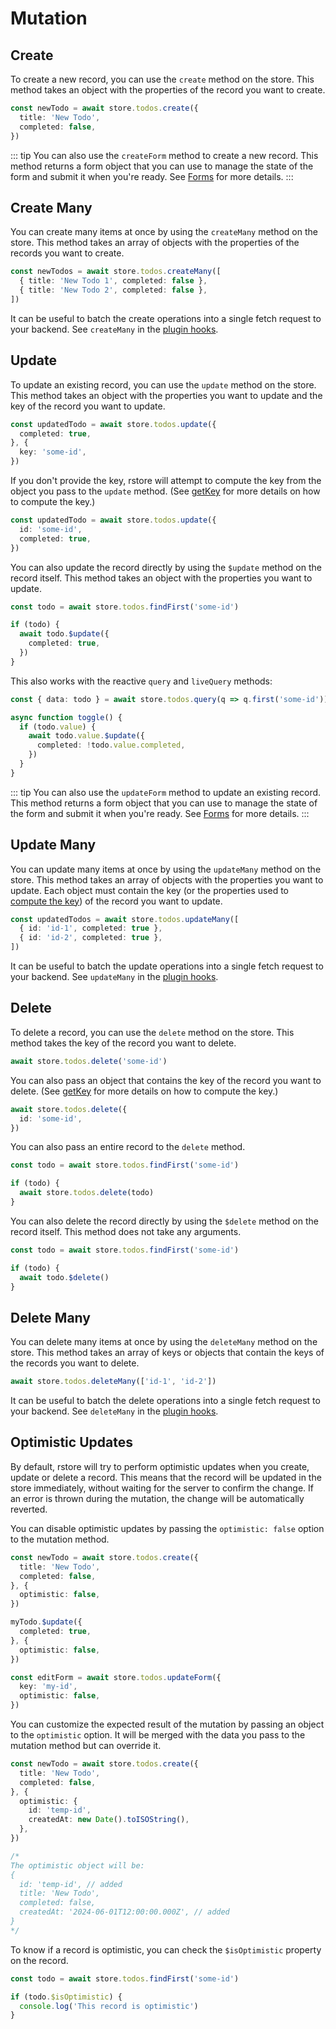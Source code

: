 # Mutation

## Create

To create a new record, you can use the `create` method on the store. This method takes an object with the properties of the record you want to create.

```ts
const newTodo = await store.todos.create({
  title: 'New Todo',
  completed: false,
})
```

::: tip
You can also use the `createForm` method to create a new record. This method returns a form object that you can use to manage the state of the form and submit it when you're ready. See [Forms](./form.md#create-form) for more details.
:::

## Create Many <Badge text="New in v0.7.3" />

You can create many items at once by using the `createMany` method on the store. This method takes an array of objects with the properties of the records you want to create.

```ts
const newTodos = await store.todos.createMany([
  { title: 'New Todo 1', completed: false },
  { title: 'New Todo 2', completed: false },
])
```

It can be useful to batch the create operations into a single fetch request to your backend. See `createMany` in the [plugin hooks](../plugin/hooks.md#createmany).

## Update

To update an existing record, you can use the `update` method on the store. This method takes an object with the properties you want to update and the key of the record you want to update.

```ts
const updatedTodo = await store.todos.update({
  completed: true,
}, {
  key: 'some-id',
})
```

If you don't provide the key, rstore will attempt to compute the key from the object you pass to the `update` method. (See [getKey](../schema/collection.md#item-key) for more details on how to compute the key.)

```ts
const updatedTodo = await store.todos.update({
  id: 'some-id',
  completed: true,
})
```

You can also update the record directly by using the `$update` method on the record itself. This method takes an object with the properties you want to update.

```ts
const todo = await store.todos.findFirst('some-id')

if (todo) {
  await todo.$update({
    completed: true,
  })
}
```

This also works with the reactive `query` and `liveQuery` methods:

```ts
const { data: todo } = await store.todos.query(q => q.first('some-id'))

async function toggle() {
  if (todo.value) {
    await todo.value.$update({
      completed: !todo.value.completed,
    })
  }
}
```

::: tip
You can also use the `updateForm` method to update an existing record. This method returns a form object that you can use to manage the state of the form and submit it when you're ready. See [Forms](./form.md#update-form) for more details.
:::

## Update Many <Badge text="New in v0.7.3" />

You can update many items at once by using the `updateMany` method on the store. This method takes an array of objects with the properties you want to update. Each object must contain the key (or the properties used to [compute the key](../schema/collection.md#item-key)) of the record you want to update.

```ts
const updatedTodos = await store.todos.updateMany([
  { id: 'id-1', completed: true },
  { id: 'id-2', completed: true },
])
```

It can be useful to batch the update operations into a single fetch request to your backend. See `updateMany` in the [plugin hooks](../plugin/hooks.md#updatemany).

## Delete

To delete a record, you can use the `delete` method on the store. This method takes the key of the record you want to delete.

```ts
await store.todos.delete('some-id')
```

You can also pass an object that contains the key of the record you want to delete. (See [getKey](../schema/collection.md#item-key) for more details on how to compute the key.)

```ts
await store.todos.delete({
  id: 'some-id',
})
```

You can also pass an entire record to the `delete` method.

```ts
const todo = await store.todos.findFirst('some-id')

if (todo) {
  await store.todos.delete(todo)
}
```

You can also delete the record directly by using the `$delete` method on the record itself. This method does not take any arguments.

```ts
const todo = await store.todos.findFirst('some-id')

if (todo) {
  await todo.$delete()
}
```

## Delete Many <Badge text="New in v0.7.3" />

You can delete many items at once by using the `deleteMany` method on the store. This method takes an array of keys or objects that contain the keys of the records you want to delete.

```ts
await store.todos.deleteMany(['id-1', 'id-2'])
```

It can be useful to batch the delete operations into a single fetch request to your backend. See `deleteMany` in the [plugin hooks](../plugin/hooks.md#deletemany).

## Optimistic Updates <Badge text="New in v0.7" />

By default, rstore will try to perform optimistic updates when you create, update or delete a record. This means that the record will be updated in the store immediately, without waiting for the server to confirm the change. If an error is thrown during the mutation, the change will be automatically reverted.

You can disable optimistic updates by passing the `optimistic: false` option to the mutation method.

```ts
const newTodo = await store.todos.create({
  title: 'New Todo',
  completed: false,
}, {
  optimistic: false,
})
```

```ts
myTodo.$update({
  completed: true,
}, {
  optimistic: false,
})
```

```ts
const editForm = await store.todos.updateForm({
  key: 'my-id',
  optimistic: false,
})
```

You can customize the expected result of the mutation by passing an object to the `optimistic` option. It will be merged with the data you pass to the mutation method but can override it.

```ts
const newTodo = await store.todos.create({
  title: 'New Todo',
  completed: false,
}, {
  optimistic: {
    id: 'temp-id',
    createdAt: new Date().toISOString(),
  },
})

/*
The optimistic object will be:
{
  id: 'temp-id', // added
  title: 'New Todo',
  completed: false,
  createdAt: '2024-06-01T12:00:00.000Z', // added
}
*/
```

To know if a record is optimistic, you can check the `$isOptimistic` property on the record.

```ts
const todo = await store.todos.findFirst('some-id')

if (todo.$isOptimistic) {
  console.log('This record is optimistic')
}
```
